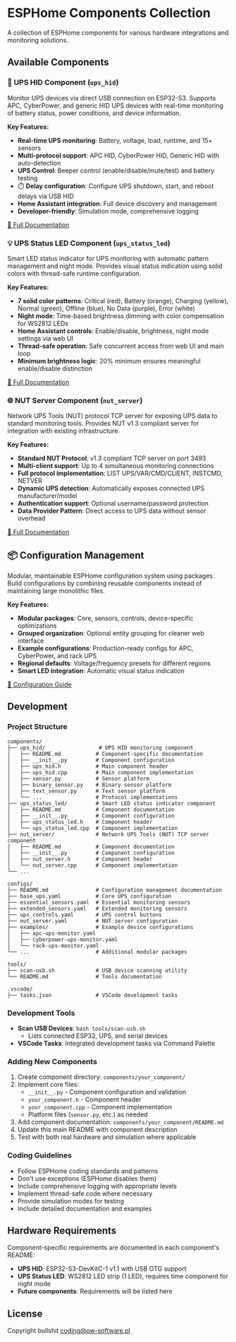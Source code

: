 # ESPHome Components Collection

A collection of ESPHome components for various hardware integrations and monitoring solutions.

## Available Components

### 🔋 UPS HID Component (`ups_hid`)

Monitor UPS devices via direct USB connection on ESP32-S3. Supports APC, CyberPower, and generic HID UPS devices with real-time monitoring of battery status, power conditions, and device information.

**Key Features:**
- **Real-time UPS monitoring**: Battery, voltage, load, runtime, and 15+ sensors
- **Multi-protocol support**: APC HID, CyberPower HID, Generic HID with auto-detection
- **UPS Control**: Beeper control (enable/disable/mute/test) and battery testing
- ⏱️ **Delay configuration**: Configure UPS shutdown, start, and reboot delays via USB HID
- **Home Assistant integration**: Full device discovery and management
- **Developer-friendly**: Simulation mode, comprehensive logging

[📖 Full Documentation](components/ups_hid/README.md)

### 💡 UPS Status LED Component (`ups_status_led`)

Smart LED status indicator for UPS monitoring with automatic pattern management and night mode. Provides visual status indication using solid colors with thread-safe runtime configuration.

**Key Features:**
- **7 solid color patterns**: Critical (red), Battery (orange), Charging (yellow), Normal (green), Offline (blue), No Data (purple), Error (white)
- **Night mode**: Time-based brightness dimming with color compensation for WS2812 LEDs
- **Home Assistant controls**: Enable/disable, brightness, night mode settings via web UI
- **Thread-safe operation**: Safe concurrent access from web UI and main loop
- **Minimum brightness logic**: 20% minimum ensures meaningful enable/disable distinction

[📖 Full Documentation](components/ups_status_led/README.md)

### 🌐 NUT Server Component (`nut_server`)

Network UPS Tools (NUT) protocol TCP server for exposing UPS data to standard monitoring tools. Provides NUT v1.3 compliant server for integration with existing infrastructure.

**Key Features:**
- **Standard NUT Protocol**: v1.3 compliant TCP server on port 3493
- **Multi-client support**: Up to 4 simultaneous monitoring connections
- **Full protocol implementation**: LIST UPS/VAR/CMD/CLIENT, INSTCMD, NETVER
- **Dynamic UPS detection**: Automatically exposes connected UPS manufacturer/model
- **Authentication support**: Optional username/password protection
- **Data Provider Pattern**: Direct access to UPS data without sensor overhead

[📖 Full Documentation](components/nut_server/README.md)

## 📦 Configuration Management

Modular, maintainable ESPHome configuration system using packages. Build configurations by combining reusable components instead of maintaining large monolithic files.

**Key Features:**
- **Modular packages**: Core, sensors, controls, device-specific optimizations
- **Grouped organization**: Optional entity grouping for cleaner web interface
- **Example configurations**: Production-ready configs for APC, CyberPower, and rack UPS
- **Regional defaults**: Voltage/frequency presets for different regions
- **Smart LED integration**: Automatic visual status indication

[📖 Configuration Guide](configs/README.md)

## Development

### Project Structure

```
components/
├── ups_hid/                 # UPS HID monitoring component
│   ├── README.md           # Component-specific documentation
│   ├── __init__.py         # Component configuration
│   ├── ups_hid.h           # Main component header
│   ├── ups_hid.cpp         # Main component implementation
│   ├── sensor.py           # Sensor platform
│   ├── binary_sensor.py    # Binary sensor platform
│   ├── text_sensor.py      # Text sensor platform
│   └── ...                 # Protocol implementations
├── ups_status_led/         # Smart LED status indicator component
│   ├── README.md           # Component documentation
│   ├── __init__.py         # Component configuration
│   ├── ups_status_led.h    # Component header
│   └── ups_status_led.cpp  # Component implementation
├── nut_server/             # Network UPS Tools (NUT) TCP server component
│   ├── README.md           # Component documentation
│   ├── __init__.py         # Component configuration
│   ├── nut_server.h        # Component header
│   └── nut_server.cpp      # Component implementation
└── ...

configs/
├── README.md               # Configuration management documentation
├── base_ups.yaml           # Core UPS configuration
├── essential_sensors.yaml  # Essential monitoring sensors
├── extended_sensors.yaml   # Extended monitoring sensors
├── ups_controls.yaml       # UPS control buttons
├── nut_server.yaml         # NUT server configuration
├── examples/               # Example device configurations
│   ├── apc-ups-monitor.yaml
│   ├── cyberpower-ups-monitor.yaml
│   └── rack-ups-monitor.yaml
└── ...                     # Additional modular packages

tools/
├── scan-usb.sh             # USB device scanning utility
└── README.md               # Tools documentation

.vscode/
├── tasks.json              # VSCode development tasks
```

### Development Tools

- **Scan USB Devices**: `bash tools/scan-usb.sh`
  - Lists connected ESP32, UPS, and serial devices
- **VSCode Tasks**: Integrated development tasks via Command Palette

### Adding New Components

1. Create component directory: `components/your_component/`
2. Implement core files:
   - `__init__.py` - Component configuration and validation
   - `your_component.h` - Component header
   - `your_component.cpp` - Component implementation
   - Platform files (`sensor.py`, etc.) as needed
3. Add component documentation: `components/your_component/README.md`
4. Update this main README with component description
5. Test with both real hardware and simulation where applicable

### Coding Guidelines

- Follow ESPHome coding standards and patterns
- Don't use exceptions (ESPHome disables them)
- Include comprehensive logging with appropriate levels
- Implement thread-safe code where necessary
- Provide simulation modes for testing
- Include detailed documentation and examples

## Hardware Requirements

Component-specific requirements are documented in each component's README:

- **UPS HID**: ESP32-S3-DevKitC-1 v1.1 with USB OTG support
- **UPS Status LED**: WS2812 LED strip (1 LED), requires time component for night mode
- **Future components**: Requirements will be listed here

## License

Copyright bullshit <coding@ow-software.pl>
